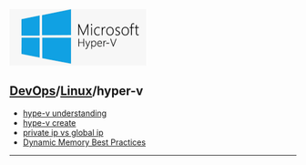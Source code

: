 [![](./resource/hyper-v.png)](https://learn.microsoft.com/en-us/virtualization/hyper-v-on-windows/about/)
## [DevOps]/[Linux]/hyper-v


- [hype-v understanding](https://www.jianshu.com/p/569bf898a19a?utm_campaign=hugo&utm_content=note&utm_medium=writer_share&utm_source=weibo)
- [hype-v create](https://learn.microsoft.com/zh-cn/virtualization/hyper-v-on-windows/quick-start/create-virtual-machine)
- [private ip vs global ip](https://www.zhihu.com/question/304991342/answer/549013567)
- [Dynamic Memory Best Practices](https://www.nakivo.com/blog/full-overview-hyper-v-dynamic-memory-best-practices/#:~:text=each%20of%20them.-,Startup%20RAM,when%20the%20VM%20is%20running.)
---
[DevOps]: <../../README.md>
[linux]: <./linux.md>